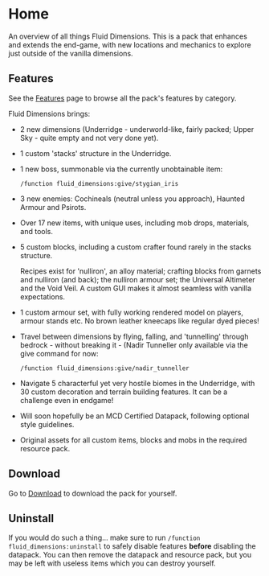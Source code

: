 # Home

An overview of all things Fluid Dimensions. This is a pack that enhances and extends the end-game,
with new locations and mechanics to explore just outside of the vanilla dimensions.

## Features

See the [Features](/features) page to browse all the pack's features by category.

Fluid Dimensions brings:

- 2 new dimensions (Underridge - underworld-like, fairly packed; Upper Sky - quite empty and not very done yet).
 
- 1 custom 'stacks' structure in the Underridge.
 
- 1 new boss, summonable via the currently unobtainable item:
 
    `/function fluid_dimensions:give/stygian_iris`
 
- 3 new enemies: Cochineals (neutral unless you approach), Haunted Armour and Psirots.
 
- Over 17 new items, with unique uses, including mob drops, materials, and tools.
 
- 5 custom blocks, including a custom crafter found rarely in the stacks structure.
 
  Recipes exist for 'nulliron', an alloy material; crafting blocks from garnets and nulliron (and back); the nulliron armour set; the Universal Altimeter and the Void Veil. A custom GUI makes it almost seamless with vanilla expectations.
 
- 1 custom armour set, with fully working rendered model on players, armour stands etc. No brown leather kneecaps like regular dyed pieces!
 
- Travel between dimensions by flying, falling, and 'tunnelling' through bedrock - without breaking it - (Nadir Tunneller only available via the give command for now:
 
    `/function fluid_dimensions:give/nadir_tunneller`
 
- Navigate 5 characterful yet very hostile biomes in the Underridge, with 30 custom decoration and terrain building features. It can be a challenge even in endgame!
 
- Will soon hopefully be an MCD Certified Datapack, following optional style guidelines.
 
- Original assets for all custom items, blocks and mobs in the required resource pack.

## Download

Go to [Download](/docs/download) to download the pack for yourself.

## Uninstall

If you would do such a thing... make sure to run `/function fluid_dimensions:uninstall`
to safely disable features __before__ disabling the datapack. You can then remove the datapack
and resource pack, but you may be left with useless items which you can destroy yourself.
